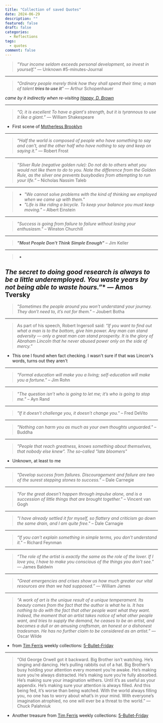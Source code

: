 ```yaml
---
title: "Collection of saved Quotes"
date: 2024-06-29
description: ""
featured: false
draft: false
categories:
  - Reflections
tags:
  - quotes
comment: false
---
```



> _"Your income seldom exceeds personal development, so invest in yourself."_ — Unknown 
> #5-minutes-Journal


---
> _"Ordinary people merely think how they shall spend their time; a man of
talent **tries to use it**"_ — Arthur Schopenhauer

_came by it indirectly when
re-visiting [Happy, D. Brown](https://diogo-pessoa.github.io/annotations/post/my-favorite-books/#philosophy)_

---

> _“O, it is excellent
To have a giant's strength, but it is tyrannous to use it like a giant.”_ ― William Shakespeare

* First scene of [Motherless Brooklyn](https://en.wikipedia.org/wiki/Motherless_Brooklyn)

---

> _“Half the world is composed of people who have something to say and can't, and the other half who
have nothing to say and keep on saying it.”_ ― Robert Frost

--- 


> _“Silver Rule (negative golden rule): Do not do to others what you would not like them to do to
you. Note the difference from the Golden Rule, as the silver one prevents busybodies from attempting
to run your life.”_ – Nicholas Nassim Taleb

---

> * _"We cannot solve problems with the kind of thinking we employed when we came up with them."_
> * _"Life is like riding a bicycle. To keep your balance you must keep moving."_  – Albert Einstein

---

> _"Success is going from failure to failure without losing your enthusiasm."_ – Winston Churchill

---
> **_"Most People Don't Think Simple Enough"_** – Jim Keller

---
> *
*_The secret to doing good research is always to be a little underemployed. You waste years by not
being able to waste hours.”_**
— Amos Tversky
---

> _"Sometimes the people around you won’t understand your journey. They don’t need to, it’s not for
them."_ – Joubert Botha

---

> As part of his speech, Robert Ingersoll said:
_“If you want to find out what a man is to the bottom, give him power. Any man can stand
adversity — only a great man can stand prosperity. It is the glory of Abraham Lincoln that he never
abused power only on the side of mercy.”_

* This one I found when fact checking. I wasn't sure if that was Lincon's words, turns out they
  aren't

---

> _"Formal education will make you a living; self-education will make you a fortune."_ – Jim Rohn

---

> _"The question isn’t who is going to let me; it’s who is going to stop me."_ – Ayn Rand

---

> _"If it doesn’t challenge you, it doesn’t change you."_ – Fred DeVito

---
> _"Nothing can harm you as much as your own thoughts unguarded."_ – Buddha

---
> _"People that reach greatness, knows something about themselves, that nobody else knew". The
so-called "late bloomers"_

* Unknown, at least to me

---

> _"Develop success from failures. Discouragement and failure are two of the surest stepping stones
to success."_ – Dale Carnegie

---

> _"For the great doesn’t happen through impulse alone, and is a succession of little things that
are
brought together."_ – Vincent van Gogh

---

> _"I have already settled it for myself, so flattery and criticism go down the same drain, and I am
quite free."_ – Dale Carnagie

---

> _“If you can't explain something in simple terms, you don't understand it."_ – Richard Feynman

---

> _“The role of the artist is exactly the same as the role of the lover. If I love you, I have to
make you conscious of the things you don’t see.”_ ― James Baldwin

---

> _"Great emergencies and crises show us how much greater our vital resources are than we had
supposed.”_
> — William James

---

> _“A work of art is the unique result of a unique temperament. Its beauty comes from the fact that
the author is what he is. It has nothing to do with the fact that other people want what they want.
Indeed, the moment that an artist takes notice of what other people want, and tries to supply the
demand, he ceases to be an artist, and becomes a dull or an amusing craftsman, an honest or a
dishonest tradesman. He has no further claim to be considered as an artist.”_  — Oscar Wilde

- from [Tim Ferris](https://x.com/tferriss) weekly
  collections: [5-Bullet-Friday](https://go.tim.blog/5-bullet-friday-1/)

---

> “Old George Orwell got it backward. Big Brother isn’t watching. He’s singing and dancing. He’s
> pulling rabbits out of a hat. Big Brother’s busy holding your attention every moment you’re awake.
> He’s making sure you’re always distracted. He’s making sure you’re fully absorbed. He’s making sure
> your imagination withers. Until it’s as useful as your appendix. He’s making sure your attention is
> always filled. And this being fed, it’s worse than being watched. With the world always filling you,
> no one has to worry about what’s in your mind. With everyone’s imagination atrophied, no one will
> ever be a threat to the world.”
> — Chuck Palahniuk
 
- Another treasure from [Tim Ferris](https://x.com/tferriss) weekly
  collections: [5-Bullet-Friday](https://go.tim.blog/5-bullet-friday-1/)
